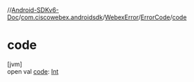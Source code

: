 //[Android-SDKv6-Doc](../../../../index.md)/[com.ciscowebex.androidsdk](../../index.md)/[WebexError](../index.md)/[ErrorCode](index.md)/[code](code.md)

# code

[jvm]\
open val [code](code.md): [Int](https://kotlinlang.org/api/latest/jvm/stdlib/kotlin/-int/index.html)
